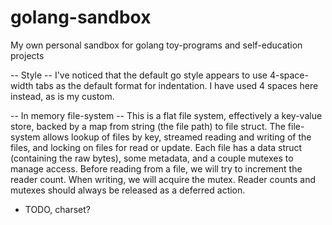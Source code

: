 # golang-sandbox
My own personal sandbox for golang toy-programs and self-education projects

-- Style --
I've noticed that the default go style appears to use 4-space-width tabs as the default format for indentation.  I have used 4 spaces here instead, as is my custom.

-- In memory file-system --
This is a flat file system, effectively a key-value store, backed by a map from string (the file path) to file struct.
The file-system allows lookup of files by key, streamed reading and writing of the files, and locking on files for read or update.
Each file has a data struct (containing the raw bytes), some metadata, and a couple mutexes to manage access. Before reading from a file, we will try to increment the reader count. When writing, we will acquire the mutex. Reader counts and mutexes should always be released as a deferred action.

* TODO, charset?